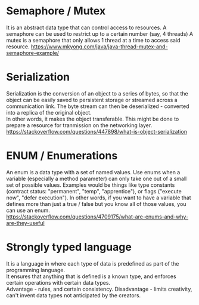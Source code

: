 

# Semaphore / Mutex
It is an abstract data type that can control access to resources.
A semaphore can be used to restrict up to a certain number (say, 4 threads)
A mutex is a semaphore that only allows 1 thread at a time to access said resource.
https://www.mkyong.com/java/java-thread-mutex-and-semaphore-example/


# Serialization
Serialization is the conversion of an object to a series of bytes, so that the object can be easily saved to persistent storage or streamed across a communication link. The byte stream can then be deserialized - converted into a replica of the original object.	
In other words, it makes the object transferable. This might be done to prepare a resource for tranmission on the networking layer. 	
https://stackoverflow.com/questions/447898/what-is-object-serialization	


# ENUM / Enumerations
An enum is a data type with a set of named values. 
Use enums when a variable (especially a method parameter) can only take one out of a small set of possible values. 
Examples would be things like type constants (contract status: "permanent", "temp", "apprentice"), or flags ("execute now", "defer execution").	
In other words, if you want to have a variable that defines more than just a true / false but you know all of those values, you can use an enum.	
https://stackoverflow.com/questions/4709175/what-are-enums-and-why-are-they-useful	

# Strongly typed language
It is a language in where each type of data is predefined as part of the programming language. 	
It ensures that anything that is defined is a known type, and enforces certain operations with certain data types.	
Advantage - rules, and certain consistency. Disadvantage - limits creativity, can't invent data types not anticipated by the creators. 


